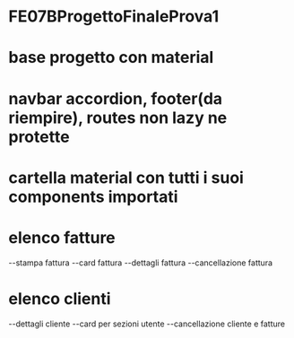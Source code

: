 # FE07BProgettoFinaleProva1

# base progetto con material
# navbar accordion, footer(da riempire), routes non lazy ne protette
# cartella material con tutti i suoi components importati
# elenco fatture
--stampa fattura
--card fattura
--dettagli fattura
--cancellazione fattura
# elenco clienti
--dettagli cliente
--card per sezioni utente
--cancellazione cliente e fatture
